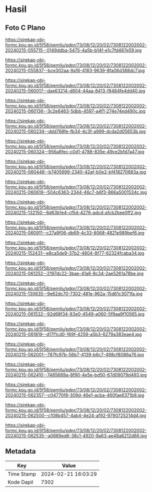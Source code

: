 # Hasil

## Foto C Plano

https://sirekap-obj-formc.kpu.go.id/5f58/pemilu/pdpr/73/08/12/20/02/7308122002002-20240215-055715--0149ddba-5475-4a5b-b14f-e1c7fd487e59.jpg

https://sirekap-obj-formc.kpu.go.id/5f58/pemilu/pdpr/73/08/12/20/02/7308122002002-20240215-055837--bce302aa-9a16-4183-9639-8fa06d388dc7.jpg

https://sirekap-obj-formc.kpu.go.id/5f58/pemilu/pdpr/73/08/12/20/02/7308122002002-20240215-060017--dae63214-d604-44aa-8413-f8484fe4dd40.jpg

https://sirekap-obj-formc.kpu.go.id/5f58/pemilu/pdpr/73/08/12/20/02/7308122002002-20240215-060136--3c2e6463-5dbb-4597-a4f1-274e74ed490c.jpg

https://sirekap-obj-formc.kpu.go.id/5f58/pemilu/pdpr/73/08/12/20/02/7308122002002-20240215-060234--ddd768fe-fb34-4c3f-a999-dcda2d05653b.jpg

https://sirekap-obj-formc.kpu.go.id/5f58/pemilu/pdpr/73/08/12/20/02/7308122002002-20240215-060324--956a8fec-c0d1-4788-835e-49ce2bfd7a47.jpg

https://sirekap-obj-formc.kpu.go.id/5f58/pemilu/pdpr/73/08/12/20/02/7308122002002-20240215-060448--b7405699-2340-42af-b0e2-bf418270683a.jpg

https://sirekap-obj-formc.kpu.go.id/5f58/pemilu/pdpr/73/08/12/20/02/7308122002002-20240215-060619--504c6363-2344-46c7-b6f3-866a5001534c.jpg

https://sirekap-obj-formc.kpu.go.id/5f58/pemilu/pdpr/73/08/12/20/02/7308122002002-20240215-132150--6d63b1e4-cf5d-4276-adcd-a1cb2bee0ff2.jpg

https://sirekap-obj-formc.kpu.go.id/5f58/pemilu/pdpr/73/08/12/20/02/7308122002002-20240215-060911--c27a9f06-db69-4c33-8068-4821e989bef6.jpg

https://sirekap-obj-formc.kpu.go.id/5f58/pemilu/pdpr/73/08/12/20/02/7308122002002-20240215-152431--e8ca5de9-37b2-4804-8f77-62324fcaba34.jpg

https://sirekap-obj-formc.kpu.go.id/5f58/pemilu/pdpr/73/08/12/20/02/7308122002002-20240215-061252--2197dc22-3bae-41a6-8c34-2ae5261a78be.jpg

https://sirekap-obj-formc.kpu.go.id/5f58/pemilu/pdpr/73/08/12/20/02/7308122002002-20240215-130635--9e62dc70-7302-481e-962a-15d61c3071fa.jpg

https://sirekap-obj-formc.kpu.go.id/5f58/pemilu/pdpr/73/08/12/20/02/7308122002002-20240215-061532--92d68f34-83e0-4549-a060-5f9aa9f10565.jpg

https://sirekap-obj-formc.kpu.go.id/5f58/pemilu/pdpr/73/08/12/20/02/7308122002002-20240215-061819--d17f1cd0-169f-4259-a5b3-6279a383eae4.jpg

https://sirekap-obj-formc.kpu.go.id/5f58/pemilu/pdpr/73/08/12/20/02/7308122002002-20240215-062001--787fc97b-56b7-4139-b6c7-498cf8086a76.jpg

https://sirekap-obj-formc.kpu.go.id/5f58/pemilu/pdpr/73/08/12/20/02/7308122002002-20240215-062410--7485689a-8f90-4e5e-bd50-67d09079d493.jpg

https://sirekap-obj-formc.kpu.go.id/5f58/pemilu/pdpr/73/08/12/20/02/7308122002002-20240215-062357--c04770f8-309d-46e1-acba-460fae6371b9.jpg

https://sirekap-obj-formc.kpu.go.id/5f58/pemilu/pdpr/73/08/12/20/02/7308122002002-20240215-062500--c108b457-4ab4-4e24-af92-9790725214d4.jpg

https://sirekap-obj-formc.kpu.go.id/5f58/pemilu/pdpr/73/08/12/20/02/7308122002002-20240215-062535--a0669ed6-38c1-4920-9a63-ae48a6212d66.jpg


## Metadata

| Key        | Value               |
| ---------- | ------------------- |
| Time Stamp | 2024-02-21 16:03:29 |
| Kode Dapil | 7302                |



